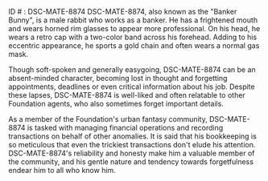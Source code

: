 ID # : DSC-MATE-8874
DSC-MATE-8874, also known as the "Banker Bunny", is a male rabbit who works as a banker. He has a frightened mouth and wears horned rim glasses to appear more professional. On his head, he wears a retro cap with a two-color band across his forehead. Adding to his eccentric appearance, he sports a gold chain and often wears a normal gas mask.

Though soft-spoken and generally easygoing, DSC-MATE-8874 can be an absent-minded character, becoming lost in thought and forgetting appointments, deadlines or even critical information about his job. Despite these lapses, DSC-MATE-8874 is well-liked and often relatable to other Foundation agents, who also sometimes forget important details. 

As a member of the Foundation's urban fantasy community, DSC-MATE-8874 is tasked with managing financial operations and recording transactions on behalf of other anomalies. It is said that his bookkeeping is so meticulous that even the trickiest transactions don't elude his attention. DSC-MATE-8874's reliability and honesty make him a valuable member of the community, and his gentle nature and tendency towards forgetfulness endear him to all who know him.